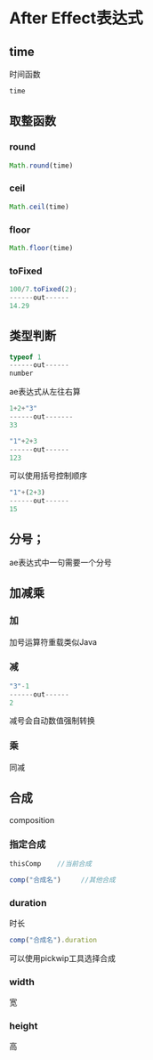 # After Effect表达式

## time

时间函数

```javascript
time
```

## 取整函数

### round

```javascript
Math.round(time)
```

### ceil

```javascript
Math.ceil(time)
```

### floor

```javascript
Math.floor(time)
```

### toFixed

```javascript
100/7.toFixed(2);
------out------
14.29
```



## 类型判断

```javascript
typeof 1
------out------
number
```

ae表达式从左往右算

```javascript
1+2+"3"
------out-------
33
```

```javascript
"1"+2+3
------out------
123
```

可以使用括号控制顺序

```javascript
"1"+(2+3)
------out------
15
```

## 分号；

ae表达式中一句需要一个分号

## 加减乘

### 加

加号运算符重载类似Java

### 减

```javascript
"3"-1
------out------
2
```

减号会自动数值强制转换

### 乘

同减

## 合成

composition

### 指定合成

```javascript
thisComp	//当前合成
```

```javascript
comp("合成名")		//其他合成
```

### duration

时长

```javascript
comp("合成名").duration
```

可以使用pickwip工具选择合成

### width

宽

### height

高

